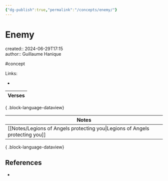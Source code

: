 ```yaml
---
{"dg-publish":true,"permalink":"/concepts/enemy/"}
---
```



# Enemy

created:: 2024-06-29T17:15  
author:: Guillaume Hanique  

#concept

Links:

- 

| Verses |
| ------ |

{ .block-language-dataview}

| Notes                                                                           |
| ------------------------------------------------------------------------------- |
| [[Notes/Legions of Angels protecting you\|Legions of Angels protecting you]] |

{ .block-language-dataview}

## References

- 
